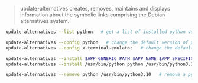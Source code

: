  > update-alternatives creates, removes, maintains and displays information about the symbolic links comprising the Debian alternatives system.
```sh
update-alternatives --list python   # get a list of installed python versions

update-alternatives --config python   # change the default version of python to use
update-alternatives --config x-terminal-emulator   # change the default terminal

update-alternatives --install $APP_GENERIC_PATH $APP_NAME $APP_SPECIFIC_PATH $PRIORITY  # add 
update-alternatives --install /usr/bin/python python /usr/bin/python3.11 1  # add 

update-alternatives --remove python /usr/bin/python3.10   # remove a python version as a listed option
```
